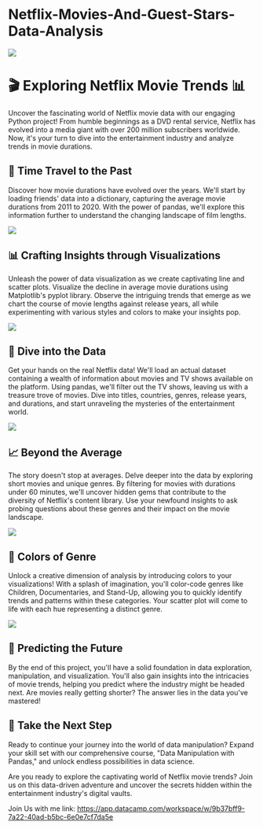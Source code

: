 # Netflix-Movies-And-Guest-Stars-Data-Analysis
![](https://github.com/Irtiza1/Netflix-Movies-And-Guest-Stars-Data-Analysis/assets/65397723/4187180c-deaa-4b0f-a64a-61713b2aa37b)


# 🎬 Exploring Netflix Movie Trends 📊

Uncover the fascinating world of Netflix movie data with our engaging Python project! From humble beginnings as a DVD rental service, Netflix has evolved into a media giant with over 200 million subscribers worldwide. Now, it's your turn to dive into the entertainment industry and analyze trends in movie durations.

## 📅 Time Travel to the Past

Discover how movie durations have evolved over the years. We'll start by loading friends' data into a dictionary, capturing the average movie durations from 2011 to 2020. With the power of pandas, we'll explore this information further to understand the changing landscape of film lengths.

![](https://github.com/Irtiza1/Netflix-Movies-And-Guest-Stars-Data-Analysis/assets/65397723/86cc49b8-da9d-4934-9793-333c1283fe74)


## 📊 Crafting Insights through Visualizations

Unleash the power of data visualization as we create captivating line and scatter plots. Visualize the decline in average movie durations using Matplotlib's pyplot library. Observe the intriguing trends that emerge as we chart the course of movie lengths against release years, all while experimenting with various styles and colors to make your insights pop.

![](https://github.com/Irtiza1/Netflix-Movies-And-Guest-Stars-Data-Analysis/assets/65397723/45e047c3-4fe1-487f-9218-a128a32071c3)

## 🍿 Dive into the Data

Get your hands on the real Netflix data! We'll load an actual dataset containing a wealth of information about movies and TV shows available on the platform. Using pandas, we'll filter out the TV shows, leaving us with a treasure trove of movies. Dive into titles, countries, genres, release years, and durations, and start unraveling the mysteries of the entertainment world.

![](https://github.com/Irtiza1/Netflix-Movies-And-Guest-Stars-Data-Analysis/assets/65397723/9d413870-dbd3-4a4e-8936-e2eecbbb4c9b)

## 📈 Beyond the Average

The story doesn't stop at averages. Delve deeper into the data by exploring short movies and unique genres. By filtering for movies with durations under 60 minutes, we'll uncover hidden gems that contribute to the diversity of Netflix's content library. Use your newfound insights to ask probing questions about these genres and their impact on the movie landscape.

![](https://github.com/Irtiza1/Netflix-Movies-And-Guest-Stars-Data-Analysis/assets/65397723/271d25fc-5fe0-4234-af7f-a262186e2b1e)


## 🎨 Colors of Genre

Unlock a creative dimension of analysis by introducing colors to your visualizations! With a splash of imagination, you'll color-code genres like Children, Documentaries, and Stand-Up, allowing you to quickly identify trends and patterns within these categories. Your scatter plot will come to life with each hue representing a distinct genre.

![](https://github.com/Irtiza1/Netflix-Movies-And-Guest-Stars-Data-Analysis/assets/65397723/6e692322-10be-496e-8e92-a47449741e17)


## 🔮 Predicting the Future

By the end of this project, you'll have a solid foundation in data exploration, manipulation, and visualization. You'll also gain insights into the intricacies of movie trends, helping you predict where the industry might be headed next. Are movies really getting shorter? The answer lies in the data you've mastered!

## 🚀 Take the Next Step

Ready to continue your journey into the world of data manipulation? Expand your skill set with our comprehensive course, "Data Manipulation with Pandas," and unlock endless possibilities in data science.

Are you ready to explore the captivating world of Netflix movie trends? Join us on this data-driven adventure and uncover the secrets hidden within the entertainment industry's digital vaults.

Join Us with me link: https://app.datacamp.com/workspace/w/9b37bff9-7a22-40ad-b5bc-6e0e7cf7da5e
